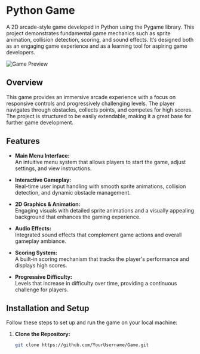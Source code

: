 # Python Game

A 2D arcade-style game developed in Python using the Pygame library. This project demonstrates fundamental game mechanics such as sprite animation, collision detection, scoring, and sound effects. It’s designed both as an engaging game experience and as a learning tool for aspiring game developers.

![Game Preview](Media/PythonGame.gif)

## Overview

This game provides an immersive arcade experience with a focus on responsive controls and progressively challenging levels. The player navigates through obstacles, collects points, and competes for high scores. The project is structured to be easily extendable, making it a great base for further game development.

## Features

- **Main Menu Interface:**  
  An intuitive menu system that allows players to start the game, adjust settings, and view instructions.

- **Interactive Gameplay:**  
  Real-time user input handling with smooth sprite animations, collision detection, and dynamic obstacle management.

- **2D Graphics & Animation:**  
  Engaging visuals with detailed sprite animations and a visually appealing background that enhances the gaming experience.

- **Audio Effects:**  
  Integrated sound effects that complement game actions and overall gameplay ambiance.

- **Scoring System:**  
  A built-in scoring mechanism that tracks the player's performance and displays high scores.

- **Progressive Difficulty:**  
  Levels that increase in difficulty over time, providing a continuous challenge for players.

## Installation and Setup

Follow these steps to set up and run the game on your local machine:

1. **Clone the Repository:**
   ```sh
   git clone https://github.com/YourUsername/Game.git
